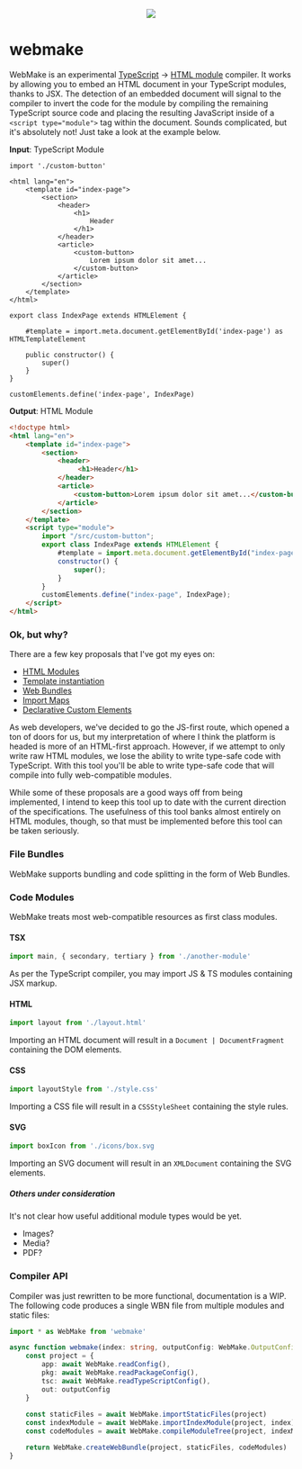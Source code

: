 <p align="center">
    <img src="https://i.imgur.com/NtvG502.png"/>
</p>

# webmake
WebMake is an experimental [TypeScript](https://www.typescriptlang.org/) -> [HTML module](https://github.com/WICG/webcomponents/blob/gh-pages/proposals/html-modules-explainer.md) compiler. It works by allowing you to embed an HTML document in your TypeScript modules, thanks to JSX. The detection of an embedded document will signal to the compiler to invert the code for the module by compiling the remaining TypeScript source code and placing the resulting JavaScript inside of a `<script type="module">` tag within the document. Sounds complicated, but it's absolutely not! Just take a look at the example below.

**Input**: TypeScript Module
```tsx
import './custom-button'

<html lang="en">
    <template id="index-page">
        <section>
            <header>
                <h1>
                    Header
                </h1>
            </header>
            <article>
                <custom-button>
                    Lorem ipsum dolor sit amet...
                </custom-button>
            </article>
        </section>
    </template>
</html>

export class IndexPage extends HTMLElement {

    #template = import.meta.document.getElementById('index-page') as HTMLTemplateElement

    public constructor() {
        super()
    }
}

customElements.define('index-page', IndexPage)
```

**Output**: HTML Module
```html
<!doctype html>
<html lang="en">
    <template id="index-page">
        <section>
            <header>
                 <h1>Header</h1>
            </header>
            <article>
                <custom-button>Lorem ipsum dolor sit amet...</custom-button>
            </article>
        </section>
    </template>
    <script type="module">
        import "/src/custom-button";
        export class IndexPage extends HTMLElement {
            #template = import.meta.document.getElementById("index-page");
            constructor() {
                super();
            }
        }
        customElements.define("index-page", IndexPage);
    </script>
</html>
```

### Ok, but why?
There are a few key proposals that I've got my eyes on:
- [HTML Modules](https://github.com/WICG/webcomponents/blob/gh-pages/proposals/html-modules-explainer.md)
- [Template instantiation](https://github.com/WICG/webcomponents/blob/gh-pages/proposals/Template-Instantiation.md)
- [Web Bundles](https://web.dev/web-bundles/)
- [Import Maps](https://github.com/WICG/import-maps)
- [Declarative Custom Elements](https://github.com/WICG/webcomponents/blob/gh-pages/proposals/Declarative-Custom-Elements-Strawman.md)

As web developers, we've decided to go the JS-first route, which opened a ton of doors for us, but my interpretation of where I think the platform is headed is more of an HTML-first approach. However, if we attempt to only write raw HTML modules, we lose the ability to write type-safe code with TypeScript. With this tool you'll be able to write type-safe code that will compile into fully web-compatible modules.

While some of these proposals are a good ways off from being implemented, I intend to keep this tool up to date with the current direction of the specifications. The usefulness of this tool banks almost entirely on HTML modules, though, so that must be implemented before this tool can be taken seriously.

### File Bundles
WebMake supports bundling and code splitting in the form of Web Bundles.

### Code Modules
WebMake treats most web-compatible resources as first class modules.

#### TSX
```ts
import main, { secondary, tertiary } from './another-module'
```
As per the TypeScript compiler, you may import JS & TS modules containing JSX markup.

#### HTML
```ts
import layout from './layout.html'
```
Importing an HTML document will result in a `Document | DocumentFragment` containing the DOM elements.

#### CSS
```ts
import layoutStyle from './style.css'
```
Importing a CSS file will result in a `CSSStyleSheet` containing the style rules.

#### SVG
```ts
import boxIcon from './icons/box.svg
```
Importing an SVG document will result in an `XMLDocument` containing the SVG elements.

##### Others under consideration
It's not clear how useful additional module types would be yet.
- Images?
- Media?
- PDF?

### Compiler API
Compiler was just rewritten to be more functional, documentation is a WIP. The following code produces a single WBN file from multiple modules and static files:

```typescript
import * as WebMake from 'webmake'

async function webmake(index: string, outputConfig: WebMake.OutputConfig): Promise<WebMake.WebBundle> {
    const project = {
        app: await WebMake.readConfig(),
        pkg: await WebMake.readPackageConfig(),
        tsc: await WebMake.readTypeScriptConfig(),
        out: outputConfig
    }
    
    const staticFiles = await WebMake.importStaticFiles(project)
    const indexModule = await WebMake.importIndexModule(project, index)
    const codeModules = await WebMake.compileModuleTree(project, indexModule)

    return WebMake.createWebBundle(project, staticFiles, codeModules)
}
```
